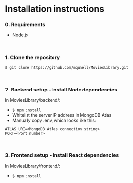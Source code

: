 # Installation instructions

### 0. Requirements
* Node.js

<br/>

### 1. Clone the repository
`$ git clone https://github.com/mqunell/MoviesLibrary.git`

<br/>

### 2. Backend setup - Install Node dependencies
In MoviesLibrary/backend/:
* `$ npm install`
* Whitelist the server IP address in MongoDB Atlas
* Manually copy .env, which looks like this:
```
ATLAS_URI=<MongoDB Atlas connection string>
PORT=<Port number>
```

<br/>

### 3. Frontend setup - Install React dependencies
In MoviesLibrary/frontend/:
* `$ npm install`
